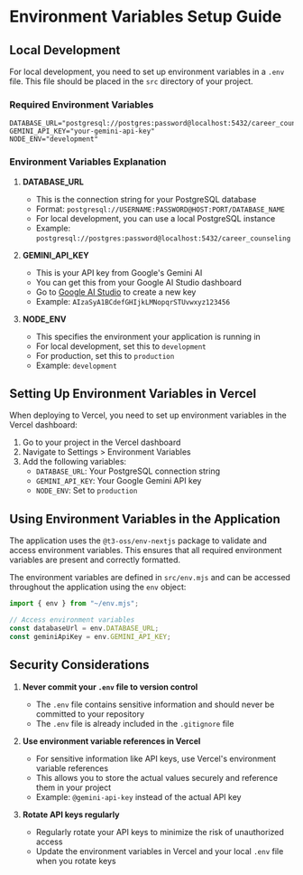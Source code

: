 # Environment Variables Setup Guide

## Local Development

For local development, you need to set up environment variables in a `.env` file. This file should be placed in the `src` directory of your project.

### Required Environment Variables

```
DATABASE_URL="postgresql://postgres:password@localhost:5432/career_counseling"
GEMINI_API_KEY="your-gemini-api-key"
NODE_ENV="development"
```

### Environment Variables Explanation

1. **DATABASE_URL**
   - This is the connection string for your PostgreSQL database
   - Format: `postgresql://USERNAME:PASSWORD@HOST:PORT/DATABASE_NAME`
   - For local development, you can use a local PostgreSQL instance
   - Example: `postgresql://postgres:password@localhost:5432/career_counseling`

2. **GEMINI_API_KEY**
   - This is your API key from Google's Gemini AI
   - You can get this from your Google AI Studio dashboard
   - Go to [Google AI Studio](https://makersuite.google.com/app/apikey) to create a new key
   - Example: `AIzaSyA1BCdefGHIjkLMNopqrSTUvwxyz123456`

3. **NODE_ENV**
   - This specifies the environment your application is running in
   - For local development, set this to `development`
   - For production, set this to `production`
   - Example: `development`

## Setting Up Environment Variables in Vercel

When deploying to Vercel, you need to set up environment variables in the Vercel dashboard:

1. Go to your project in the Vercel dashboard
2. Navigate to Settings > Environment Variables
3. Add the following variables:
   - `DATABASE_URL`: Your PostgreSQL connection string
   - `GEMINI_API_KEY`: Your Google Gemini API key
   - `NODE_ENV`: Set to `production`

## Using Environment Variables in the Application

The application uses the `@t3-oss/env-nextjs` package to validate and access environment variables. This ensures that all required environment variables are present and correctly formatted.

The environment variables are defined in `src/env.mjs` and can be accessed throughout the application using the `env` object:

```typescript
import { env } from "~/env.mjs";

// Access environment variables
const databaseUrl = env.DATABASE_URL;
const geminiApiKey = env.GEMINI_API_KEY;
```

## Security Considerations

1. **Never commit your `.env` file to version control**
   - The `.env` file contains sensitive information and should never be committed to your repository
   - The `.env` file is already included in the `.gitignore` file

2. **Use environment variable references in Vercel**
   - For sensitive information like API keys, use Vercel's environment variable references
   - This allows you to store the actual values securely and reference them in your project
   - Example: `@gemini-api-key` instead of the actual API key

3. **Rotate API keys regularly**
   - Regularly rotate your API keys to minimize the risk of unauthorized access
   - Update the environment variables in Vercel and your local `.env` file when you rotate keys